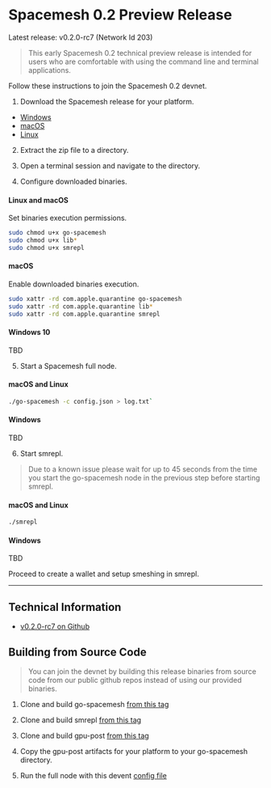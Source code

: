 # Spacemesh 0.2 Preview Release

Latest release: v0.2.0-rc7 (Network Id 203)

> This early Spacemesh 0.2 technical preview release is intended for users who are comfortable with using the command line and terminal applications.

Follow these instructions to join the Spacemesh 0.2 devnet.

1. Download the Spacemesh release for your platform.

- [Windows](https://github.com/spacemeshos/go-spacemesh/releases/download/v0.2.0-rc7/windows.zip)
- [macOS](https://github.com/spacemeshos/go-spacemesh/releases/download/v0.2.0-rc7/macOS.zip)
- [Linux](https://github.com/spacemeshos/go-spacemesh/releases/download/v0.2.0-rc7/linux.zip)

2. Extract the zip file to a directory.

3. Open a terminal session and navigate to the directory.

4. Configure downloaded binaries.

#### Linux and macOS
Set binaries execution permissions.

```bash
sudo chmod u+x go-spacemesh
sudo chmod u+x lib*
sudo chmod u+x smrepl
```

#### macOS
Enable downloaded binaries execution.

```bash
sudo xattr -rd com.apple.quarantine go-spacemesh
sudo xattr -rd com.apple.quarantine lib*
sudo xattr -rd com.apple.quarantine smrepl
```

#### Windows 10
TBD

5. Start a Spacemesh full node.

#### macOS and Linux
```bash
./go-spacemesh -c config.json > log.txt`
```

#### Windows
TBD

6. Start smrepl.

> Due to a known issue please wait for up to 45 seconds from the time you start the go-spacemesh node in the previous step before starting smrepl.

#### macOS and Linux

```bash
./smrepl
```

#### Windows
TBD

Proceed to create a wallet and setup smeshing in smrepl.

----

## Technical Information

- [v0.2.0-rc7 on Github](https://github.com/spacemeshos/go-spacemesh/releases/tag/v0.2.0-rc7)

## Building from Source Code

> You can join the devnet by building this release binaries from source code from our public github repos instead of using our provided binaries.

1. Clone and build go-spacemesh [from this tag](https://github.com/spacemeshos/go-spacemesh/tree/v0.2.0-rc7)

2. Clone and build smrepl [from this tag](https://github.com/spacemeshos/smrepl/tree/v0.1.32)

3. Clone and build gpu-post [from this tag](https://github.com/spacemeshos/gpu-post/tree/v0.1.22)

4. Copy the gpu-post artifacts for your platform to your go-spacemesh directory.

5. Run the full node with this devent [config file](https://github.com/spacemeshos/go-spacemesh/releases/download/v0.2.0-rc7/config.json)
